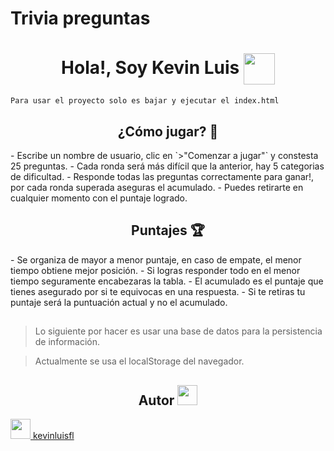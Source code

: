 # Trivia preguntas
<h1 align="center"> Hola!, Soy Kevin Luis <img align="center" src = "https://raw.githubusercontent.com/MartinHeinz/MartinHeinz/master/wave.gif" width = 50px> </h1>

` Para usar el proyecto solo es bajar y ejecutar el index.html `

<h2 align="center"> ¿Cómo jugar? 🤷 </h2>
- Escribe un nombre de usuario, clic en `>"Comenzar a jugar"` y constesta 25 preguntas.
- Cada ronda será más difícil que la anterior, hay 5 categorias de dificultad.
- Responde todas las preguntas correctamente para ganar!, por cada ronda superada aseguras el acumulado. 
- Puedes retirarte en cualquier momento con el puntaje logrado.

<h2 align="center"> Puntajes 🏆 </h2>
- Se organiza de mayor a menor puntaje, en caso de empate, el menor tiempo obtiene mejor posición.
- Si logras responder todo en el menor tiempo seguramente encabezaras la tabla.
- El acumulado es el puntaje que tienes asegurado por si te equivocas en una respuesta.
- Si te retiras tu puntaje será la puntuación actual y no el acumulado.

## 
> Lo siguiente por hacer es usar una base de datos para la persistencia de información. 

> Actualmente se usa el localStorage del navegador.


<h2 align="center">Autor <img src = "https://media2.giphy.com/media/QssGEmpkyEOhBCb7e1/giphy.gif?cid=ecf05e47a0n3gi1bfqntqmob8g9aid1oyj2wr3ds3mg700bl&rid=giphy.gif" width = 32px></h2>
<a href="https://github.com/kevinluisfl/"><img src='https://cdn-icons-png.flaticon.com/512/25/25231.png' width='32px' > kevinluisfl </a>
